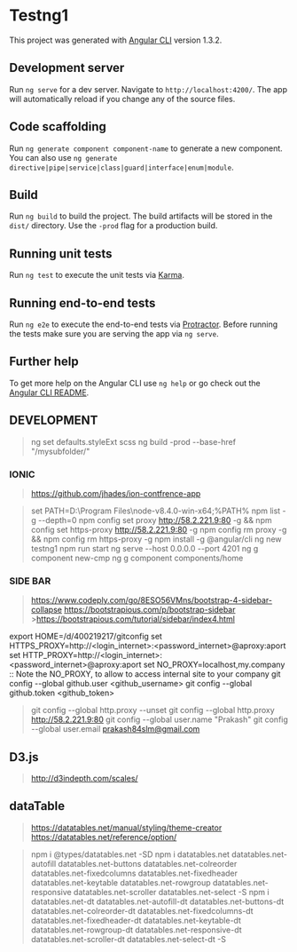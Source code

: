 # Testng1

This project was generated with [Angular CLI](https://github.com/angular/angular-cli) version 1.3.2.

## Development server

Run `ng serve` for a dev server. Navigate to `http://localhost:4200/`. The app will automatically reload if you change any of the source files.

## Code scaffolding

Run `ng generate component component-name` to generate a new component. You can also use `ng generate directive|pipe|service|class|guard|interface|enum|module`.

## Build

Run `ng build` to build the project. The build artifacts will be stored in the `dist/` directory. Use the `-prod` flag for a production build.

## Running unit tests

Run `ng test` to execute the unit tests via [Karma](https://karma-runner.github.io).

## Running end-to-end tests

Run `ng e2e` to execute the end-to-end tests via [Protractor](http://www.protractortest.org/).
Before running the tests make sure you are serving the app via `ng serve`.

## Further help

To get more help on the Angular CLI use `ng help` or go check out the [Angular CLI README](https://github.com/angular/angular-cli/blob/master/README.md).


## DEVELOPMENT
  >ng set defaults.styleExt scss
  >ng build -prod --base-href \"/mysubfolder/\"

### IONIC
  >https://github.com/jhades/ion-contfrence-app


  >set PATH=D:\Program Files\node-v8.4.0-win-x64;%PATH%
  >npm list -g --depth=0
  >npm config set proxy http://58.2.221.9:80 -g && npm config set https-proxy http://58.2.221.9:80 -g
  >npm config rm proxy -g && npm config rm https-proxy -g
  >npm install -g @angular/cli
  >ng new testng1
  >npm run start                              ng serve --host 0.0.0.0 --port 4201
  >ng g component new-cmp                     ng g component components/home


### SIDE BAR
  >https://www.codeply.com/go/8ESO56VMns/bootstrap-4-sidebar-collapse
  >https://bootstrapious.com/p/bootstrap-sidebar
    >https://bootstrapious.com/tutorial/sidebar/index4.html
  >

  export HOME=/d/400219217/gitconfig
  set HTTPS_PROXY=http://<login_internet>:<password_internet>@aproxy:aport
  set HTTP_PROXY=http://<login_internet>:<password_internet>@aproxy:aport
  set NO_PROXY=localhost,my.company
  :: Note the NO_PROXY, to allow to access internal site to your company
  git config --global github.user <github_username>
  git config --global github.token <github_token>

  >git config --global http.proxy --unset
  >git config --global http.proxy http://58.2.221.9:80
  >git config --global user.name "Prakash"
  >git config --global user.email prakash84slm@gmail.com


## D3.js

  >http://d3indepth.com/scales/


## dataTable

  >https://datatables.net/manual/styling/theme-creator
  >https://datatables.net/reference/option/

  >npm i @types/datatables.net -SD
  >npm i datatables.net datatables.net-autofill datatables.net-buttons datatables.net-colreorder datatables.net-fixedcolumns datatables.net-fixedheader datatables.net-keytable datatables.net-rowgroup datatables.net-responsive datatables.net-scroller datatables.net-select -S
  >npm i datatables.net-dt datatables.net-autofill-dt datatables.net-buttons-dt datatables.net-colreorder-dt datatables.net-fixedcolumns-dt datatables.net-fixedheader-dt datatables.net-keytable-dt datatables.net-rowgroup-dt datatables.net-responsive-dt datatables.net-scroller-dt datatables.net-select-dt -S

